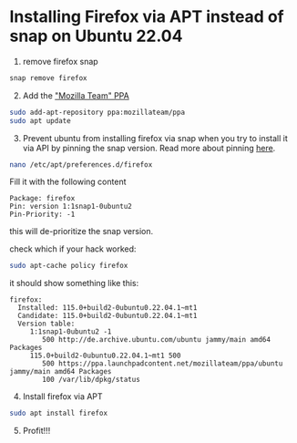 # Installing Firefox via APT instead of snap on Ubuntu 22.04

1. remove firefox snap
```sh
snap remove firefox
```
2. Add the ["Mozilla Team" PPA](https://launchpad.net/~mozillateam/+archive/ubuntu/ppa)
```sh
sudo add-apt-repository ppa:mozillateam/ppa
sudo apt update
```
3. Prevent ubuntu from installing firefox via snap when you try to install it via API by pinning the snap version. Read more about pinning [here](https://help.ubuntu.com/community/PinningHowto).

```sh
nano /etc/apt/preferences.d/firefox
```

Fill it with the following content
```
Package: firefox
Pin: version 1:1snap1-0ubuntu2
Pin-Priority: -1
```
this will de-prioritize the snap version.

check which if your hack worked:
```sh
sudo apt-cache policy firefox
```

it should show something like this:
```
firefox:
  Installed: 115.0+build2-0ubuntu0.22.04.1~mt1
  Candidate: 115.0+build2-0ubuntu0.22.04.1~mt1
  Version table:
     1:1snap1-0ubuntu2 -1
        500 http://de.archive.ubuntu.com/ubuntu jammy/main amd64 Packages
     115.0+build2-0ubuntu0.22.04.1~mt1 500
        500 https://ppa.launchpadcontent.net/mozillateam/ppa/ubuntu jammy/main amd64 Packages
        100 /var/lib/dpkg/status
```

4. Install firefox via APT
```sh
sudo apt install firefox
```

5. Profit!!!